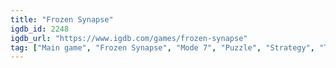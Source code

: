 ```yaml
---
title: "Frozen Synapse"
igdb_id: 2248
igdb_url: "https://www.igdb.com/games/frozen-synapse"
tag: ["Main game", "Frozen Synapse", "Mode 7", "Puzzle", "Strategy", "Turn-based strategy (TBS)", "Tactical", "Indie", "Single player", "Multiplayer", "Bird view / Isometric", "Science fiction"]
---
```

